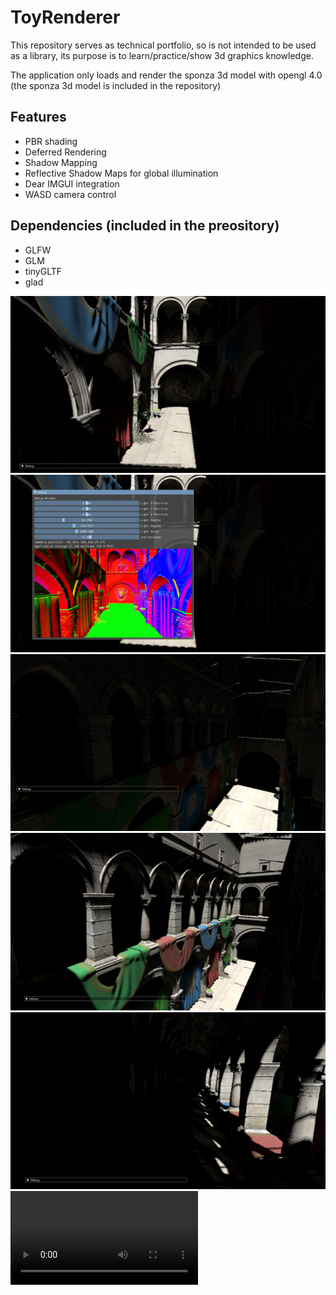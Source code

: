 # ToyRenderer

This repository serves as technical portfolio, so is not intended to be used as a library, its purpose is to learn/practice/show 3d graphics knowledge.

The application only loads and render the sponza 3d model with opengl 4.0 (the sponza 3d model is included in the repository)

## Features

- PBR shading
- Deferred Rendering
- Shadow Mapping
- Reflective Shadow Maps for global illumination
- Dear IMGUI integration
- WASD camera control

## Dependencies (included in the preository)

- GLFW
- GLM
- tinyGLTF
- glad

![screenshot1](/screenCapture/screenshot1.jpg)
![screenshot1](/screenCapture/screenshot2.jpg)
![screenshot1](/screenCapture/screenshot3.jpg)
![screenshot1](/screenCapture/screenshot4.jpg)
![screenshot1](/screenCapture/screenshot5.jpg)
![screenshot1](/screenCapture/video.mp4)
